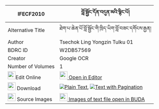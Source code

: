 |IFECF2010|བློ་སྦྱོང་དོན་བདུན་མའི་སྙིང་པོ། 
| --- | --- 
|Alternative Title |ཐེག་པ་ཆེན་པོ་བློ་སྦྱོང་གི་ཁྲིད་ཡིག་བློ་བཟང་དགོངས་རྒྱན།
|Author| Tsechok Ling Yongzin Tulku 01
|BDRC ID | W2DB57569
|Creator | Google OCR
|Number of Volumes| 1
|<img width="25" src="https://img.icons8.com/color/25/000000/edit-property.png">Edit Online| [<img width="25" src="https://avatars.githubusercontent.com/u/45091458?s=200&v=4"> Open in Editor](http://editor.openpecha.org/IFECF2010)
|<img width="25" src="https://img.icons8.com/fluent/48/000000/download-2.png"/>  Download | [![](https://img.icons8.com/color/20/000000/txt.png)Plain Text](https://github.com/Openpecha/IFECF2010/releases/download/v1/lojong_don_dun_ma_i_nyingpo_plain_IFECF2010.zip), [![](https://img.icons8.com/color/20/000000/txt.png)Text with Pagination](https://github.com/Openpecha/IFECF2010/releases/download/v1/lojong_don_dun_ma_i_nyingpo_pages_IFECF2010.zip)
|<img width="25" src="https://img.icons8.com/plasticine/100/000000/pictures-folder.png"/>  Source Images | [<img width="25" src="https://library.bdrc.io/icons/BUDA-small.svg"> Images of text file open in BUDA](https://library.bdrc.io/show/bdr:W2DB57569)
